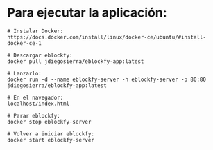 # Para ejecutar la aplicación:

    # Instalar Docker:
    https://docs.docker.com/install/linux/docker-ce/ubuntu/#install-docker-ce-1

    # Descargar eblockfy:
    docker pull jdiegosierra/eblockfy-app:latest

    # Lanzarlo:
    docker run -d --name eblockfy-server -h eblockfy-server -p 80:80 jdiegosierra/eblockfy-app:latest

    # En el navegador: 
    localhost/index.html

    # Parar eblockfy:
    docker stop eblockfy-server

    # Volver a iniciar eblockfy:
    docker start eblockfy-server 